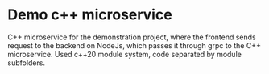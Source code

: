 # Demo c++ microservice

C++ microservice for the demonstration project, where the frontend sends request to the backend on NodeJs, which passes it through grpc to the C++ microservice. Used c++20 module system, code separated by module subfolders.